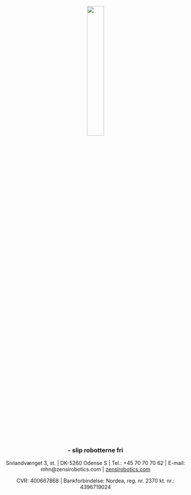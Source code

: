 <div align="center">
  <img src="https://user-images.githubusercontent.com/16469268/167563138-7eb16902-de97-4f53-8695-0a864b88932e.png" style="width: 30%;">
  <h3> - slip robotterne fri </h3>
  <span> Sivlandvænget 3, st. | DK-5260 Odense S | Tel.: +45 70 70 70 62 | E-mail: mhn@zensirobotics.com | <a href="https://zensirobotics.com/" target="_blank">zensirobotics.com</a> </span>
  <p> CVR: 400667868 | Bankforbindelse: Nordea, reg. nr. 2370 kt. nr.: 4396719024 </p>
</div>
